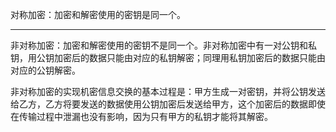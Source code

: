 
对称加密：加密和解密使用的密钥是同一个。

-------------------------------------------------------------------------------------------------

非对称加密：加密和解密使用的密钥不是同一个。非对称加密中有一对公钥和私钥，用公钥加密后的数据只能由对应的私钥解密；同理用私钥加密后的数据只能由对应的公钥解密。

非对称加密的实现机密信息交换的基本过程是：甲方生成一对密钥，并将公钥发送给乙方，乙方将要发送的数据使用公钥加密后发送给甲方，这个加密后的数据即使在传输过程中泄漏也没有影响，因为只有甲方的私钥才能将其解密。